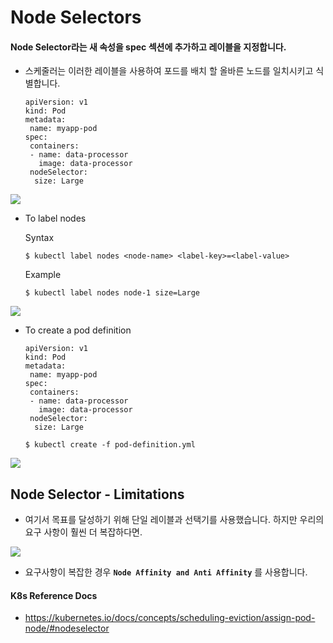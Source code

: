 # Node Selectors

#### Node Selector라는 새 속성을 spec 섹션에 추가하고 레이블을 지정합니다.
- 스케줄러는 이러한 레이블을 사용하여 포드를 배치 할 올바른 노드를 일치시키고 식별합니다.
  ```
  apiVersion: v1
  kind: Pod
  metadata:
   name: myapp-pod
  spec:
   containers:
   - name: data-processor
     image: data-processor
   nodeSelector:
    size: Large
  ```
<img src = https://github.com/kodekloudhub/certified-kubernetes-administrator-course/blob/master/images/nsel.PNG>
  
- To label nodes

  Syntax
  ```
  $ kubectl label nodes <node-name> <label-key>=<label-value>
  ```
  Example
  ```
  $ kubectl label nodes node-1 size=Large
  ```
  
<img src = https://github.com/kodekloudhub/certified-kubernetes-administrator-course/blob/master/images/ln.PNG>
  
- To create a pod definition
  ```
  apiVersion: v1
  kind: Pod
  metadata:
   name: myapp-pod
  spec:
   containers:
   - name: data-processor
     image: data-processor
   nodeSelector:
    size: Large
  ```
  ```
  $ kubectl create -f pod-definition.yml
  ```
  
<img src = https://github.com/kodekloudhub/certified-kubernetes-administrator-course/blob/master/images/nsel.PNG>
  
## Node Selector - Limitations
- 여기서 목표를 달성하기 위해 단일 레이블과 선택기를 사용했습니다. 하지만 우리의 요구 사항이 훨씬 더 복잡하다면.
  
<img src = https://github.com/kodekloudhub/certified-kubernetes-administrator-course/blob/master/images/nsl.PNG>
 
- 요구사항이 복잡한 경우 **`Node Affinity and Anti Affinity`** 를 사용합니다. 
  
#### K8s Reference Docs
- https://kubernetes.io/docs/concepts/scheduling-eviction/assign-pod-node/#nodeselector




